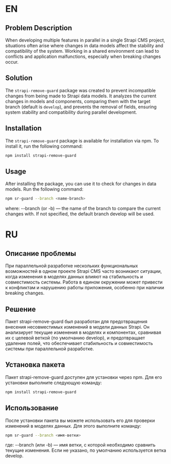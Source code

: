 # EN

## Problem Description

When developing multiple features in parallel in a single Strapi CMS project, situations often arise where changes in data models affect the stability and compatibility of the system. Working in a shared environment can lead to conflicts and application malfunctions, especially when breaking changes occur.

## Solution

The `strapi-remove-guard` package was created to prevent incompatible changes from being made to Strapi data models. It analyzes the current changes in models and components, comparing them with the target branch (default is `develop`), and prevents the removal of fields, ensuring system stability and compatibility during parallel development.

## Installation

The `strapi-remove-guard` package is available for installation via npm. To install it, run the following command:

```bash
npm install strapi-remove-guard
```

## Usage

After installing the package, you can use it to check for changes in data models. Run the following command:

```bash
npm sr-guard --branch <name-branch>
```

where:
--branch (or -b) — the name of the branch to compare the current changes with. If not specified, the default branch develop will be used.

# RU

## Описание проблемы

При параллельной разработке нескольких функциональных возможностей в одном проекте Strapi CMS часто возникают ситуации, когда изменения в моделях данных влияют на стабильность и совместимость системы. Работа в едином окружении может привести к конфликтам и нарушению работы приложения, особенно при наличии breaking changes.

## Решение

Пакет strapi-remove-guard был разработан для предотвращения внесения несовместимых изменений в модели данных Strapi. Он анализирует текущие изменения в моделях и компонентах, сравнивая их с целевой веткой (по умолчанию develop), и предотвращает удаление полей, что обеспечивает стабильность и совместимость системы при параллельной разработке.

## Установка пакета

Пакет strapi-remove-guard доступен для установки через npm. Для его установки выполните следующую команду:

```bash
npm install strapi-remove-guard
```

## Использование

После установки пакета вы можете использовать его для проверки изменений в моделях данных. Для этого выполните команду:

```bash
npm sr-guard --branch <имя-ветки>
```

где:
--branch (или -b) — имя ветки, с которой необходимо сравнить текущие изменения. Если не указано, по умолчанию используется ветка develop.
